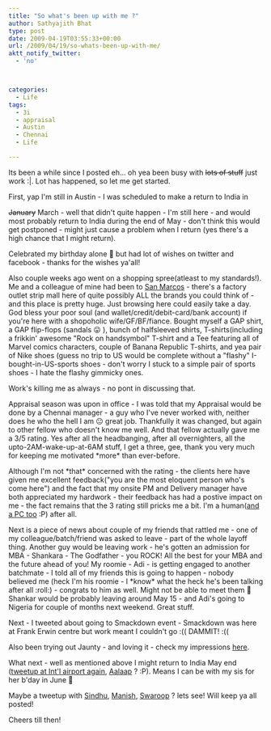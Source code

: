 ```yaml
---
title: "So what's been up with me ?"
author: Sathyajith Bhat
type: post
date: 2009-04-19T03:55:33+00:00
url: /2009/04/19/so-whats-been-up-with-me/
aktt_notify_twitter:
  - 'no'



categories:
  - Life
tags:
  - 3i
  - appraisal
  - Austin
  - Chennai
  - Life

---
```

Its been a while since I posted eh&#8230; oh yea been busy with <span style="text-decoration: line-through;">lots of stuff</span> just work :|. Lot has happened, so let me get started.

<!--more-->First, yap I'm still in Austin - I was scheduled to make a return to India in 

<span style="text-decoration: line-through;">January</span> March - well that didn't quite happen - I'm still here - and would most probably return to India during the end of May - don't think this would get postponed - might just cause a problem when I return (yes there's a high chance that I might return).

Celebrated my birthday alone 🙁 but had lot of wishes on twitter and facebook - thanks for the wishes ya'all!

Also couple weeks ago went on a shopping spree(atleast to my standards!). Me and a colleague of mine had been to [San Marcos][1] - there's a factory outlet strip mall here of quite possibly ALL the brands you could think of - and this place is pretty huge. Just browsing here could easily take a day. God bless your poor soul (and wallet/credit/debit-card/bank account) if you're here with a shopoholic wife/GF/BF/fiance. Bought myself a GAP shirt, a GAP flip-flops (sandals 😛 ), bunch of halfsleeved shirts, T-shirts(including a frikkin' awesome "Rock on handsymbol" T-shirt and a Tee featuring all of Marvel comics characters, couple of Banana Republic T-shirts, and yea pair of Nike shoes (guess no trip to US would be complete without a "flashy" I-bought-in-US-sports shoes - don't worry I stuck to a simple pair of sports shoes - I hate the flashy gimmicky ones.

Work's killing me as always - no pont in discussing that.

Appraisal season was upon in office - I was told that my Appraisal would be done by a Chennai manager - a guy who I've never worked with, neither does he who the hell I am 😐 great job. Thankfully it was changed, but again to other fellow who doesn't know me well. And that fellow actually gave me a 3/5 rating. Yes after all the headbanging, after all overnighters, all the upto-2AM-wake-up-at-6AM stuff, I get a three, gee, thank you very much for keeping me motivated \*more\* than ever-before.

Although I'm not \*that\* concerned with the rating - the clients here have given me excellent feedback("you are the most eloquent person who's come here") and the fact that my onsite PM and Delivery manager have both appreciated my hardwork - their feedback has had a postive impact on me - the fact remains that the 3 rating still pricks me a bit. I'm a human([and a PC too][2] &#58;&#80;) after all.

Next is a piece of news about couple of my friends that rattled me - one of my colleague/batch/friend was asked to leave - part of the whole layoff thing. Another guy would be leaving work - he's gotten an admission for MBA - Shankara - The Godfather - you ROCK! All the best for your MBA and the future ahead of you! My roomie - Adi - is getting engaged to another batchmate - I told all of my friends this is going to happen - nobody believed me (heck I'm his roomie - I \*know\* what the heck he's been talking after all :roll:) - congrats to him as well. Might not be able to meet them 🙁 Shankar would be probably leaving around May 15 - and Adi's going to Nigeria for couple of months next weekend. Great stuff.

Next - I tweeted about going to Smackdown event - Smackdown was here at Frank Erwin centre but work meant I couldn't go :(( DAMMIT! :((

Also been trying out Jaunty - and loving it - check my impressions [here][3].

What next - well as mentioned above I might return to India May end ([tweetup at Int'l airport again][4], [Aalaap][5] ? &#58;&#80;). Means I can be with my sis for her b'day in June 🙂

Maybe a tweetup with [Sindhu][6], [Manish][7], [Swaroop][8] ? lets see! Will keep ya all posted!

Cheers till then!

 [1]: https://maps.google.com/maps?om=0&iwloc=addr&f=q&ll=29.876617%2C-97.940336&hl=en&z=13&ie=UTF8
 [2]: https://www.beingmanan.com/wp/2009/04/the-im-a-pc-sticker-give-away/
 [3]: https://sathyasays.com/2009/04/06/ubuntu-904-beta-impressions-jaunty-is-looking-good/
 [4]: ../2008/11/22/experience-of-a-lifetime-the-mumbai-austin-flight/
 [5]: https://aalaap.com/
 [6]: https://sindhu-s.com/
 [7]: https://blog.manishsinha.net/
 [8]: https://twitter.com/SwaroopH
